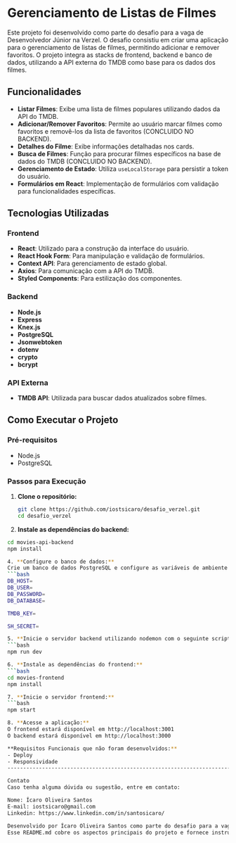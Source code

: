 # Gerenciamento de Listas de Filmes

Este projeto foi desenvolvido como parte do desafio para a vaga de Desenvolvedor Júnior na Verzel. O desafio consistiu em criar uma aplicação para o gerenciamento de listas de filmes, permitindo adicionar e remover favoritos. O projeto integra as stacks de frontend, backend e banco de dados, utilizando a API externa do TMDB como base para os dados dos filmes.

## Funcionalidades

- **Listar Filmes**: Exibe uma lista de filmes populares utilizando dados da API do TMDB.
- **Adicionar/Remover Favoritos**: Permite ao usuário marcar filmes como favoritos e removê-los da lista de favoritos (CONCLUIDO NO BACKEND).
- **Detalhes do Filme**: Exibe informações detalhadas nos cards.
- **Busca de Filmes**: Função para procurar filmes específicos na base de dados do TMDB (CONCLUIDO NO BACKEND).
- **Gerenciamento de Estado**: Utiliza `useLocalStorage` para persistir a token do usuário.
- **Formulários em React**: Implementação de formulários com validação para funcionalidades específicas.
  
## Tecnologias Utilizadas

### Frontend

- **React**: Utilizado para a construção da interface do usuário.
- **React Hook Form**: Para manipulação e validação de formulários.
- **Context API**: Para gerenciamento de estado global.
- **Axios**: Para comunicação com a API do TMDB.
- **Styled Components**: Para estilização dos componentes.

### Backend

- **Node.js**
- **Express**
- **Knex.js**
- **PostgreSQL**
- **Jsonwebtoken**
- **dotenv**
- **crypto**
- **bcrypt**

### API Externa

- **TMDB API**: Utilizada para buscar dados atualizados sobre filmes.

## Como Executar o Projeto

### Pré-requisitos

- Node.js
- PostgreSQL

### Passos para Execução

1. **Clone o repositório:**
   ```bash
   git clone https://github.com/iostsicaro/desafio_verzel.git
   cd desafio_verzel

2. **Instale as dependências do backend:**
  ```bash
  cd movies-api-backend
  npm install

4. **Configure o banco de dados:**
Crie um banco de dados PostgreSQL e configure as variáveis de ambiente no arquivo .env.
  ```bash
  DB_HOST=
  DB_USER=
  DB_PASSWORD=
  DB_DATABASE=

  TMDB_KEY=

  SH_SECRET=

5. **Inicie o servidor backend utilizando nodemon com o seguinte script:**
  ```bash
  npm run dev

6. **Instale as dependências do frontend:**
  ```bash
  cd movies-frontend
  npm install

7. **Inicie o servidor frontend:**
  ```bash
  npm start

8. **Acesse a aplicação:**
O frontend estará disponível em http://localhost:3001
O backend estará disponível em http://localhost:3000

**Requisitos Funcionais que não foram desenvolvidos:**
- Deploy
- Responsividade
----------------------------------------------------------------------------------------------------

Contato
Caso tenha alguma dúvida ou sugestão, entre em contato:

Nome: Ícaro Oliveira Santos
E-mail: iostsicaro@gmail.com
Linkedin: https://www.linkedin.com/in/santosicaro/

Desenvolvido por Ícaro Oliveira Santos como parte do desafio para a vaga de Desenvolvedor Júnior na Verzel.
Esse README.md cobre os aspectos principais do projeto e fornece instruções claras para que qualquer pessoa consiga rodá-lo localmente.

